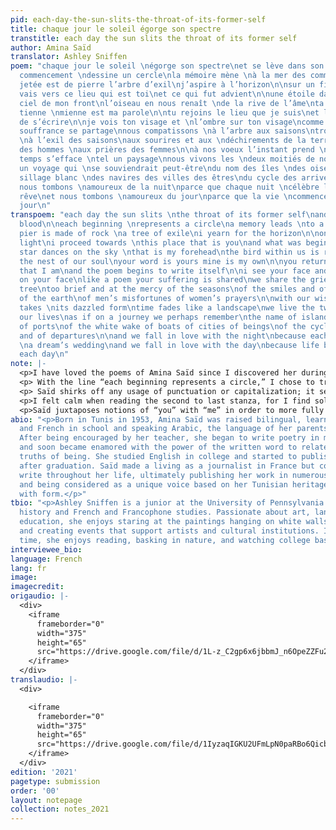 ```yaml
---
pid: each-day-the-sun-slits-the-throat-of-its-former-self
title: chaque jour le soleil égorge son spectre
transtitle: each day the sun slits the throat of its former self
author: Amina Saïd
translator: Ashley Sniffen
poem: "chaque jour le soleil \négorge son spectre\net se lève dans son sang\n\ntout
  commencement \ndessine un cercle\nla mémoire mène \nà la mer des commencements\nla
  jetée est de pierre l’arbre d’exil\nj’aspire à l’horizon\n\nsur un fil de lumière\nje
  vais vers ce lieu qui est toi\net ce qui fut advient\n\nune étoile danse sur \nle
  ciel de mon front\nl’oiseau en nous renaît \nde la rive de l’âme\nta parole est
  tienne \nmienne est ma parole\n\ntu rejoins le lieu que je suis\net le poème continue
  de s’écrire\n\nje vois ton visage et \nl’ombre sur ton visage\ncomme le poème \nla
  souffrance se partage\nnous compatissons \nà l’arbre aux saisons\ntrop brèves et
  \nà l’exil des saisons\naux sourires et aux \ndéchirements de la terre\naux malheurs
  des hommes \naux prières des femmes\n\nà nos voeux l’instant prend \nsa forme éblouie\nle
  temps s’efface \ntel un paysage\nnous vivons les \ndeux moitiés de nos vies\ncomme
  un voyage qui \nse souviendrait peut-être\ndu nom des îles \ndes oiseaux des ports\ndu
  sillage blanc \ndes navires des villes des êtres\ndu cycle des arrivées et des départs\n\net
  nous tombons \namoureux de la nuit\nparce que chaque nuit \ncélèbre les noces du
  rêve\net nous tombons \namoureux du jour\nparce que la vie \ncommence avec chaque
  jour\n"
transpoem: "each day the sun slits \nthe throat of its former self\nand rises in its
  blood\n\neach beginning \nrepresents a circle\na memory leads \nto a sea of possibilities\na
  pier is made of rock \na tree of exile\ni yearn for the horizon\n\non a thread of
  light\ni proceed towards \nthis place that is you\nand what was begins again\n\na
  star dances on the sky \nthat is my forehead\nthe bird within us is reborn \nfrom
  the nest of our soul\nyour word is yours mine is my own\n\nyou return to the place
  that I am\nand the poem begins to write itself\n\ni see your face and \nthe shadow
  on your face\nlike a poem your suffering is shared\nwe share the grief of a withering
  tree\ntoo brief and at the mercy of the seasons\nof the smiles and of the rifts
  of the earth\nof men’s misfortunes of women’s prayers\n\nwith our wishes a moment
  takes \nits dazzled form\ntime fades like a landscape\nwe live the two halves of
  our lives\nas if on a journey we perhaps remember\nthe name of islands of birds
  of ports\nof the white wake of boats of cities of beings\nof the cycle of arrivals
  and of departures\n\nand we fall in love with the night\nbecause each night celebrates
  \na dream’s wedding\nand we fall in love with the day\nbecause life begins with
  each day\n"
note: |-
  <p>I have loved the poems of Amina Saïd since I discovered her during my first year of college three years ago. Her rawness and directness comfort me; she employs common language and a lack of punctuation, which enable the reader to grapple directly with each word on the page. This poem is one of my absolute favorites, for it is easy to fall in love with the first line; the evocative imagery jumps out at the reader, forcing her to come to terms with a violent, self-destructive sun and its rebirth after tragedy each day. This concept forces us to consider the essence of life, of our own regeneration with the coming and going of each day. I chose to translate <i>égorge son spectre</i> as “slits the throat of its former self” instead of “slits the throat of its ghost” in order to convey a sense of rebirth and  regeneration of the sun as its own entity or “former self.” I wanted to delineate the poem’s first line, which also serves as its title, as evocative of the essence of a phoenix being reborn from ashes, and therefore believe the indication of “former self” is necessary in order to distinguish between a sense of the past and of the present.</p>
  <p> With the line “each beginning represents a circle,” I chose to translate the French <em>dessine</em> (“to draw”) in a more symbolic manner in order to underscore the symbolism of a circle as representative of a beginning or of this feeling of rebirth that the first line of the poem conveys. In this manner, I chose the word “possibilities” in lieu of “beginnings” for the French <em>commencements</em> in the following line to emphasize the sense of possibility that is enabled through rebirth, which inherently constitutes a new beginning.</p>
  <p> Saïd shirks off any usage of punctuation or capitalization; it seems that in some portions of the poem, particularly “and what was begins again,” might be better clarified by punctuation. However, I find the beauty in Saïd’s poetry to underscore an ephemerality rooted within words and a constancy lodged within uncertainty. Saïd seems to be telling us that poetry and therefore life cannot be fully understood through generic formulas of punctuation, but rather through endeavoring to unravel the deeper meaning within a collection of words themselves.</p>
  <p>I felt calm when reading the second to last stanza, for I find solace in the repetition of the French word <em>de</em> (“of”) for this repetition suggests the struggle of remembrance, of attempting to uncover past memories which are so inextricably tied to the present and the future that the lines of distinction are blurred. This repetition also mimics Saïd’s signature rambling style, forcing the reader to consider the poem as a stream of consciousness that can apply to any person’s experience of life and of the trials and tribulations involved with love, darkness, and light.</p>
  <p>Saïd juxtaposes notions of “you” with “me” in order to more fully arrive at the idea of an intertwining of souls, yet I believe that the beauty of this poem is more so discovered by ascertaining the connection of the individual self (or selves) with nature. By noting that “we fall in love with the night” and “we fall in love with the day,” she avails us to the beauty of life and the evocations of lightness and darkness imbued within it.</p>
abio: "<p>Born in Tunis in 1953, Amina Saïd was raised bilingual, learning both Arabic
  and French in school and speaking Arabic, the language of her parents, at home.
  After being encouraged by her teacher, she began to write poetry in middle school
  and soon became enamored with the power of the written word to relate essential
  truths of being. She studied English in college and started to publish poetry soon
  after graduation. Saïd made a living as a journalist in France but continued to
  write throughout her life, ultimately publishing her work in numerous poetry collections
  and being considered as a unique voice based on her Tunisian heritage and experimentation
  with form.</p>"
tbio: "<p>Ashley Sniffen is a junior at the University of Pennsylvania studying art
  history and French and Francophone studies. Passionate about art, language, and
  education, she enjoys staring at the paintings hanging on white walls of museums
  and creating events that support artists and cultural institutions. In her spare
  time, she enjoys reading, basking in nature, and watching college basketball games.</p>"
interviewee_bio:
language: French
lang: fr
image:
imagecredit:
origaudio: |-
  <div>
    <iframe
      frameborder="0"
      width="375"
      height="65"
      src="https://drive.google.com/file/d/1L-z_C2gp6x6jbbmJ_n6OpeZZFu200suH/preview">
    </iframe>
  </div>
translaudio: |-
  <div>

    <iframe
      frameborder="0"
      width="375"
      height="65"
      src="https://drive.google.com/file/d/1IyzaqIGKU2UFmLpN0paRBo6QicbmEK5Z/preview">
    </iframe>
  </div>
edition: '2021'
pagetype: submission
order: '00'
layout: notepage
collection: notes_2021
---
```

